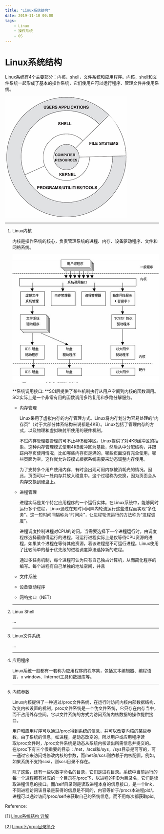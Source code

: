 ```yaml
---
title: "Linux系统结构"
date: 2019-11-10 00:00
tags:
	- Linux
	- 操作系统
	- OS
---
```




# Linux系统结构

Linux系统有4个主要部分：内核，shell，文件系统和应用程序。内核，shell和文件系统一起形成了基本的操作系统，它们使用户可以运行程序、管理文件并使用系统。

![linux structure](../images/linux_structure.png)

------

1. Linux内核

   内核是操作系统的核心，负责管理系统的进程、内存、设备驱动程序、文件和网络系统。

   ![linux_kernel](../images/linux_kernel.jpg)

   **系统调用接口: **SCI层提供了某些机制执行从用户空间到内核的函数调用。SCI实际上是一个非常有用的函数调用多路复用和多路分解服务。

   + 内存管理

     Linux采用了虚拟内存的内存管理方式。Linux将内存划分为容易处理的“内存页”（对于大部分体系结构来说都是4KB）。Linux包括了管理内存的方式，以及物理和虚拟映射所使用的硬件机制。

     不过内存管理要管理的可不止4KB缓冲区。Linux提供了对4KB缓冲区的抽象。这种内存管理模式使用4KB缓冲区为基数，然后从中分配结构，并跟踪内存页使用情况，比如哪些内存页是满的，哪些页面没有完全使用，哪些页面为空。这样就允许该模式根据系统需要来动态调整内存使用。

     为了支持多个用户使用内存，有时会出现可用内存被消耗光的情况。因此，页面可以一处内存并放入磁盘中。这个过程称为交换，因为页面会从内存交换到硬盘上。

   + 进程管理

     进程实际是某个特定应用程序的一个运行实体。在Linux系统中，能够同时运行多个进程，Linux通过在短时间间隔内轮流运行这些进程而实现“多任务”。这一短时间间隔称为“时间片”，让进程轮流运行的方法称为“进程调度”。

     进程调度控制进程对CPU的访问。当需要选择下一个进程运行时，由调度程序选择最值得运行的进程。可运行进程实际上是仅等待CPU资源的进程，如果某个进程在等待其他资源，着该进程是不可运行进程。Linux使用了比较简单的基于优先级的进程调度算法选择新的进程。

     通过多任务机制，每个进程可认为只有自己独占计算机，从而简化程序的编写。每个进程有自己单独的地址空间，并且

   + 文件系统

   + 设备驱动程序

   + 网络接口（NET）

     

   ------

2. Linux Shell

   ...

   ------

3. Linux文件系统

   ...

   ------

4. 应用程序

   Linux系统一般都有一套称为应用程序的程序集，包括文本编辑器、编程语言、x window、Internet工具和数据库等。

   ------

5. 内核参数

   Linux内核提供了一种通过/proc文件系统，在运行时访问内核内部数据结构、改变内核设置的机制。proc文件系统是一个伪文件系统，它只存在内存当中，而不占用外存空间。它以文件系统的方式为访问系统内核数据的操作提供接口。

   用户和应用程序可以通过/proc得到系统的信息，并可以改变内核的某些参数。由于系统的信息，如进程，是动态改变的，所以用户或应用程序读取/proc文件时，/proc文件系统是动态从系统内核读出所需信息并提交的。在/proc下有三个很重要的目录：/net，/scsi和/sys。/sys目录是可写的，可一通过它来访问或修改内核的参数，而/net和/scsi则依赖于内核配置。例如，如果系统不支持scsi，则scsi目录不存在。

   除了这些，还有一些以数字命名的目录，它们是进程目录。系统中当前运行的每一个进程都有对应的一个目录在/proc下，以进程的PID为目录名，它们是读取进程信息的接口。而/self目录则是读取进程本身的信息接口，是一个link，不同进程访问该目录是获得的信息是不同的，内容等价于/proc/本进程pid/。进程可以通过访问/proc/self来获取自己的系统信息，而不用每次都获取pid。







Reference:

[1] [Linux系统结构 详解](<https://blog.csdn.net/hguisu/article/details/6122513#t7>)

[2] [Linux下/proc目录简介](<https://blog.csdn.net/zdwzzu2006/article/details/7747977>)

